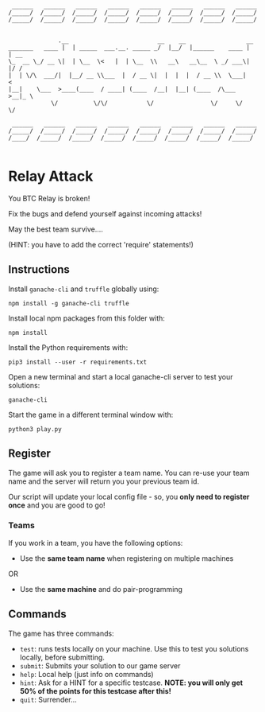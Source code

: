                                                                      


 ```
                                                                         
  ______   ______   ______   ______   ______   ______   ______   ______   
 /_____/  /_____/  /_____/  /_____/  /_____/  /_____/  /_____/  /_____/   
 /_____/  /_____/  /_____/  /_____/  /_____/  /_____/  /_____/  /_____/   
                                                                          
                                                                          
               .__                         __    __                 __    
_______   ____ |  | _____  ___.__. _____ _/  |__/  |______    ____ |  | __
\_  __ \_/ __ \|  | \__  \<   |  | \__  \\   __\   __\__  \ _/ ___\|  |/ /
 |  | \/\  ___/|  |__/ __ \\___  |  / __ \|  |  |  |  / __ \\  \___|    < 
 |__|    \___  >____(____  / ____| (____  /__|  |__| (____  /\___  >__|_ \
             \/          \/\/           \/                \/     \/     \/
                                                                          
  ______   ______   ______   ______   ______   ______   ______   ______   
 /_____/  /_____/  /_____/  /_____/  /_____/  /_____/  /_____/  /_____/   
 /____/  /_____/  /_____/  /_____/  /_____/  /_____/  /_____/  /_____/   
                                                                          
 ```
                                                                         

                                                 

# Relay Attack

You BTC Relay is broken! 

Fix the bugs and defend yourself against incoming attacks!


May the best team survive....

(HINT: you have to add the correct 'require' statements!)

## Instructions

Install `ganache-cli` and `truffle` globally using:

```
npm install -g ganache-cli truffle
```

Install local npm packages from this folder with:

```
npm install
```

Install the Python requirements with:

```
pip3 install --user -r requirements.txt
```

Open a new terminal and start a local ganache-cli server to test your solutions:

```
ganache-cli
```

Start the game in a different terminal window with:

```
python3 play.py
```

## Register

The game will ask you to register a team name. You can re-use your team name and the server will return you your previous team id.

Our script will update your local config file - so, you **only need to register once** and you are good to go!

### Teams
If you work in a team, you have the following options:
+ Use the **same team name** when registering on multiple machines

OR 

+ Use the **same machine** and do pair-programming

## Commands

The game has three commands:

- `test`: runs tests locally on your machine. Use this to test you solutions locally, before submitting.
- `submit`:  Submits your solution to our game server
- `help`:  Local help (just info on commands)
- `hint`: Ask for a HINT for a specific testcase. **NOTE: you will only get 50% of the points for this testcase after this!**
- `quit`: Surrender...
